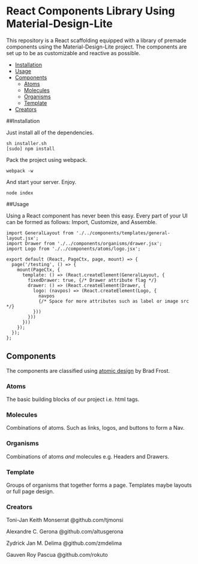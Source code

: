 React Components Library Using Material-Design-Lite
===================================================

This repository is a React scaffolding equipped with a library of premade
components using the Material-Design-Lite project. The components are set up to
be as customizable and reactive as possible.

- [Installation](#installation)
- [Usage](#usage)
- [Components](#)
  - [Atoms](#atoms)
  - [Molecules](#molecules)
  - [Organisms](#organisms)
  - [Template](#template)
- [Creators](#creators)

##Installation

Just install all of the dependencies.

```
sh installer.sh
[sudo] npm install
```

Pack the project using webpack.

```
webpack -w
```

And start your server. Enjoy.

```
node index
```

##Usage

Using a React component has never been this easy. Every part of your UI can be
formed as follows: Import, Customize, and Assemble.

```
import GeneralLayout from './../components/templates/general-layout.jsx';
import Drawer from './../components/organisms/drawer.jsx';
import Logo from './../components/atoms/logo.jsx';

export default (React, PageCtx, page, mount) => {
  page('/testing', () => {
    mount(PageCtx, {
      template: () => (React.createElement(GeneralLayout, {
        fixedDrawer: true, {/* Drawer attribute flag */}
        drawer: () => (React.createElement(Drawer, {
          logo: (navpos) => (React.createElement(Logo, {
            navpos
            {/* Space for more attributes such as label or image src */}
          }))
        }))
      }))
    });
  });
};
```

## Components

The components are classified using [atomic design](http://atomicdesign.bradfrost.com/) by Brad Frost.

### Atoms

The basic building blocks of our project i.e. html tags.

### Molecules

Combinations of atoms. Such as links, logos, and buttons to form a Nav.

### Organisms

Combinations of atoms *and* molecules e.g. Headers and Drawers.

### Template

Groups of organisms that together forms a page. Templates maybe layouts
or full page design.

### Creators

Toni-Jan Keith Monserrat @github.com/tjmonsi

Alexandre C. Gerona @github.com/altusgerona

Zydrick Jan M. Delima @github.com/zmdelima

Gauven Roy Pascua @github.com/rokuto
